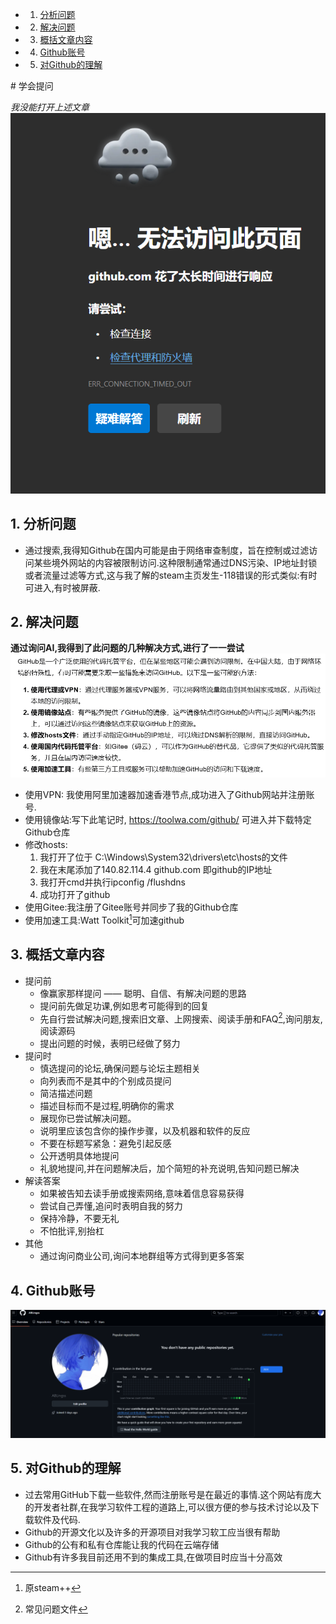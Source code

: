 <!-- vscode-markdown-toc -->
* 1. [分析问题](#)
* 2. [解决问题](#-1)
* 3. [概括文章内容](#-1)
* 4. [Github账号](#Github)
* 5. [对Github的理解](#Github-1)

<!-- vscode-markdown-toc-config
	numbering=true
	autoSave=true
	/vscode-markdown-toc-config -->
<!-- /vscode-markdown-toc --># 学会提问
*我没能打开上述文章*
![alt text](image.png)
##  1. <a name=''></a>分析问题
  - 通过搜索,我得知Github在国内可能是由于网络审查制度，旨在控制或过滤访问某些境外网站的内容被限制访问.这种限制通常通过DNS污染、IP地址封锁或者流量过滤等方式,这与我了解的steam主页发生-118错误的形式类似:有时可进入,有时被屏蔽.
##  2. <a name='-1'></a>解决问题
   **通过询问AI,我得到了此问题的几种解决方式,进行了一一尝试**
   ![alt text](image-1.png)
 - 使用VPN: 我使用阿里加速器加速香港节点,成功进入了Github网站并注册账号.
 - 使用镜像站:写下此笔记时, https://toolwa.com/github/ 可进入并下载特定Github仓库
 - 修改hosts:
    1.  我打开了位于 C:\Windows\System32\drivers\etc\hosts的文件 
    2.  我在末尾添加了140.82.114.4 github.com 即github的IP地址
    3.  我打开cmd并执行ipconfig /flushdns
    4.  成功打开了github
-  使用Gitee:我注册了Gitee账号并同步了我的Github仓库
-  使用加速工具:Watt Toolkit[^1]可加速github
[^1]:原steam++  
[^2]:常见问题文件
##  3. <a name='-1'></a>概括文章内容
- 提问前
    - 像赢家那样提问 —— 聪明、自信、有解决问题的思路
    - 提问前先做足功课,例如思考可能得到的回复
    - 先自行尝试解决问题,搜索旧文章、上网搜索、阅读手册和FAQ[^2],询问朋友,阅读源码
    - 提出问题的时候，表明已经做了努力
- 提问时 
    - 慎选提问的论坛,确保问题与论坛主题相关
    - 向列表而不是其中的个别成员提问
    - 简洁描述问题
    - 描述目标而不是过程,明确你的需求
    - 展现你已尝试解决问题。
    - 说明里应该包含你的操作步骤，以及机器和软件的反应
    - 不要在标题写紧急：避免引起反感
    - 公开透明具体地提问
    - 礼貌地提问,并在问题解决后，加个简短的补充说明,告知问题已解决
- 解读答案
    - 如果被告知去读手册或搜索网络,意味着信息容易获得
    - 尝试自己弄懂,追问时表明自我的努力
    - 保持冷静，不要无礼
    - 不怕批评,别抬杠
- 其他
    - 通过询问商业公司,询问本地群组等方式得到更多答案
##  4. <a name='Github'></a>Github账号
![alt text](image-2.png)
##  5. <a name='Github-1'></a>对Github的理解
 - 过去常用GitHub下载一些软件,然而注册账号是在最近的事情.这个网站有庞大的开发者社群,在我学习软件工程的道路上,可以很方便的参与技术讨论以及下载软件及代码.
 - Github的开源文化以及许多的开源项目对我学习软工应当很有帮助
 - Github的公有和私有仓库能让我的代码在云端存储
 - Github有许多我目前还用不到的集成工具,在做项目时应当十分高效

